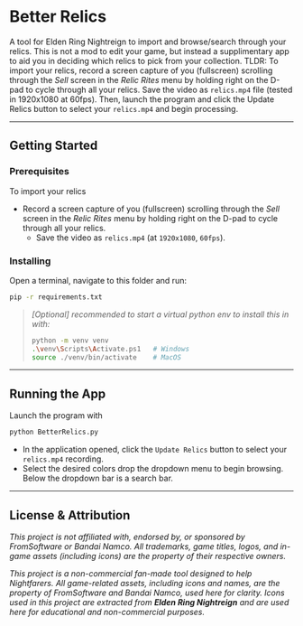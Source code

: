 # Better Relics
A tool for Elden Ring Nightreign to import and browse/search through your relics. This is not a mod to edit your game, but instead a supplimentary app to aid you in deciding which relics to pick from your collection.
TLDR:
To import your relics, record a screen capture of you (fullscreen) scrolling through the *Sell* screen in the *Relic Rites* menu by holding right on the D-pad to cycle through all your relics. Save the video as `relics.mp4` file (tested in 1920x1080 at 60fps). Then, launch the program and click the Update Relics button to select your `relics.mp4` and begin processing.

---

## Getting Started

### Prerequisites
To import your relics
- Record a screen capture of you (fullscreen) scrolling through the *Sell* screen in the *Relic Rites* menu by holding right on the D-pad to cycle through all your relics. 
  - Save the video as `relics.mp4` (at `1920x1080`, `60fps`).

### Installing
Open a terminal, navigate to this folder and run:
```bash
pip -r requirements.txt
```
>*[Optional] recommended to start a virtual python env to install this in with:*
> ```bash
> python -m venv venv
> .\venv\Scripts\Activate.ps1   # Windows
> source ./venv/bin/activate    # MacOS
> ```

---
## Running the App
Launch the program with
```bash
python BetterRelics.py
```
- In the application opened, click the `Update Relics` button to select your `relics.mp4` recording.
- Select the desired colors drop the dropdown menu to begin browsing. 
Below the dropdown bar is a search bar.


---

## License & Attribution

*This project is not affiliated with, endorsed by, or sponsored by FromSoftware or Bandai Namco. All trademarks, game titles, logos, and in-game assets (including icons) are the property of their respective owners.*

*This project is a non-commercial fan-made tool designed to help Nightfarers. All game-related assets, including icons and names, are the property of FromSoftware and Bandai Namco, used here for clarity. Icons used in this project are extracted from **Elden Ring Nightreign** and are used here for educational and non-commercial purposes.*
